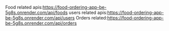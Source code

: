 Food related apis:https://food-ordering-app-be-5g8s.onrender.com/api/foods
users related apis:https://food-ordering-app-be-5g8s.onrender.com/api/users
Orders related:https://food-ordering-app-be-5g8s.onrender.com/api/orders

